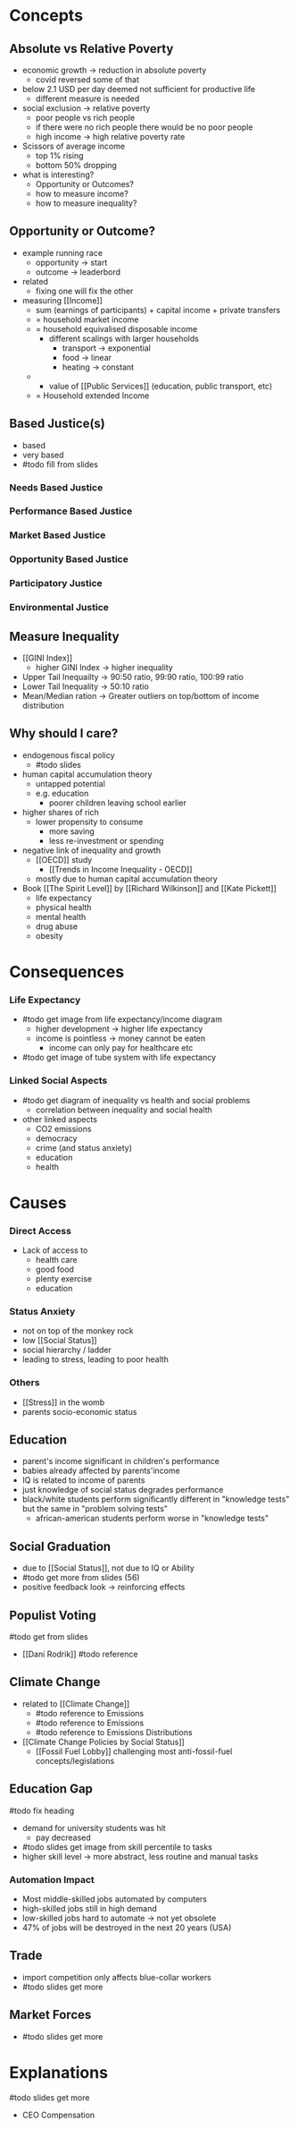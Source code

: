 # Concepts
## Absolute vs Relative Poverty
- economic growth -> reduction in absolute poverty
	- covid reversed some of that
- below 2.1 USD per day deemed not sufficient for productive life
	- different measure is needed
- social exclusion -> relative poverty
	- poor people vs rich people
	- if there were no rich people there would be no poor people
	- high income -> high relative poverty rate
- Scissors of average income
	- top 1% rising
	- bottom 50% dropping
- what is interesting? 
	- Opportunity or Outcomes?
	- how to measure income?
	- how to measure inequality?

## Opportunity or Outcome?
- example running race
	- opportunity -> start
	- outcome -> leaderbord
- related
	- fixing one will fix the other
- measuring [[Income]]
	- sum (earnings of participants) + capital income + private transfers
	- = household market income
	- = household equivalised disposable income
		- different scalings with larger households
			- transport -> exponential
			- food -> linear
			- heating -> constant
	- + value of [[Public Services]] (education, public transport, etc)
	- = Household extended Income

## Based Justice(s)
- based
- very based
- #todo fill from slides
### Needs Based Justice
### Performance Based Justice
### Market Based Justice
### Opportunity Based Justice
### Participatory Justice
### Environmental Justice

## Measure Inequality
- [[GINI Index]]
	- higher GINI Index -> higher inequality
- Upper Tail Inequailty -> 90:50 ratio, 99:90 ratio, 100:99 ratio
- Lower Tail Inequality -> 50:10 ratio
- Mean/Median ration -> Greater outliers on top/bottom of income distribution
## Why should I care?
- endogenous fiscal policy
	- #todo slides
- human capital accumulation theory
	- untapped potential 
	- e.g. education
		- poorer children leaving school earlier
- higher shares of rich
	- lower propensity to consume
		- more saving
		- less re-investment or spending
- negative link of inequality and growth
	- [[OECD]] study
		- [[Trends in Income Inequality - OECD]]
	- mostly due to human capital accumulation theory
- Book [[The Spirit Level]] by [[Richard Wilkinson]] and [[Kate Pickett]]
	- life expectancy
	- physical health
	- mental health
	- drug abuse
	- obesity
# Consequences
### Life Expectancy
- #todo get image from life expectancy/income diagram
	- higher development -> higher life expectancy
	- income is pointless -> money cannot be eaten
		- income can only pay for healthcare etc
- #todo get image of tube system with life expectancy
### Linked Social Aspects
- #todo get diagram of inequality vs health and social problems
	- correlation between inequality and social health
- other linked aspects
	- CO2 emissions
	- democracy
	- crime (and status anxiety)
	- education
	- health
# Causes
### Direct Access
- Lack of access to 
	- health care
	- good food
	- plenty exercise
	- education
### Status Anxiety
- not on top of the monkey rock
- low [[Social Status]]
- social hierarchy / ladder
- leading to stress, leading to poor health
### Others
- [[Stress]] in the womb
- parents socio-economic status
## Education
- parent's income significant in children's performance
- babies already affected by parents'income 
- IQ is related to income of parents
- just knowledge of social status degrades performance
- black/white students perform significantly different in "knowledge tests" but the same in "problem solving tests"
	- african-american students perform worse in "knowledge tests"

## Social Graduation
- due to [[Social Status]], not due to IQ or Ability
- #todo get more from slides (56)
- positive feedback look -> reinforcing effects

## Populist Voting
#todo get from slides
- [[Dani Rodrik]] #todo reference

## Climate Change
- related to [[Climate Change]]
	- #todo reference to Emissions
	- #todo reference to Emissions 
	- #todo reference to Emissions Distributions
- [[Climate Change Policies by Social Status]]
	- [[Fossil Fuel Lobby]] challenging most anti-fossil-fuel concepts/legislations

## Education Gap
#todo fix heading
- demand for university students was hit
	- pay decreased
- #todo slides get image from skill percentile to tasks
- higher skill level -> more abstract, less routine and manual tasks
### Automation Impact
- Most middle-skilled jobs automated by computers
- high-skilled jobs still in high demand
- low-skilled jobs hard to automate -> not yet obsolete
- 47% of jobs will be destroyed in the next 20 years (USA)
## Trade
- import competition only affects blue-collar workers
- #todo slides get more
## Market Forces
- #todo slides get more
# Explanations
#todo slides get more
- CEO Compensation 